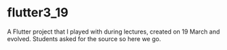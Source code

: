 # flutter3_19

A Flutter project that I played with during lectures, created on 19 March and evolved. Students asked for the source so here we go. 

